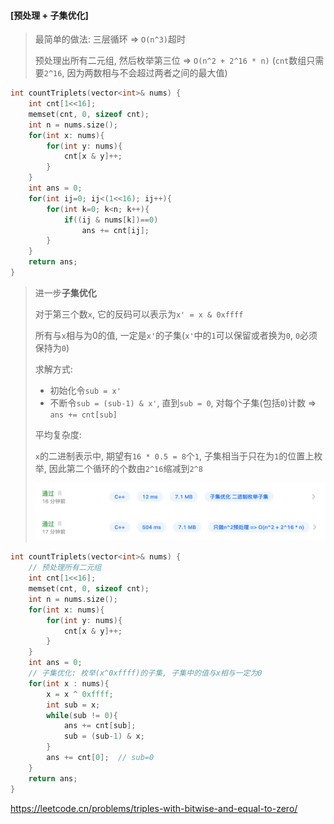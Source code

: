#### [预处理 + 子集优化]

> 最简单的做法: 三层循环 => `O(n^3)`超时
>
> 预处理出所有二元组, 然后枚举第三位 => `O(n^2 + 2^16 * n)` (`cnt`数组只需要`2^16`, 因为两数相与不会超过两者之间的最大值)

```CPP
int countTriplets(vector<int>& nums) {
    int cnt[1<<16];
    memset(cnt, 0, sizeof cnt);
    int n = nums.size();
    for(int x: nums){
        for(int y: nums){
            cnt[x & y]++;
        }
    }
    int ans = 0;
    for(int ij=0; ij<(1<<16); ij++){
        for(int k=0; k<n; k++){
            if((ij & nums[k])==0)
                ans += cnt[ij];
        }
    }
    return ans;
}
```

> 进一步**子集优化**
>
> 对于第三个数`x`, 它的反码可以表示为`x' = x & 0xffff`
> 
> 所有与`x`相与为0的值, 一定是`x'`的子集(`x'`中的`1`可以保留或者换为`0`, `0`必须保持为`0`)
>
> 求解方式:
> - 初始化令`sub = x'`
> - 不断令`sub = (sub-1) & x'`, 直到`sub = 0`, 对每个子集(包括`0`)计数 => `ans += cnt[sub]`
>
> 平均复杂度:
> 
> `x`的二进制表示中, 期望有`16 * 0.5 = 8`个`1`, 子集相当于只在为`1`的位置上枚举, 因此第二个循环的个数由`2^16`缩减到`2^8`
>
> ![LC982](/appendix/LC982.png)

```CPP
int countTriplets(vector<int>& nums) {
    // 预处理所有二元组
    int cnt[1<<16];
    memset(cnt, 0, sizeof cnt);
    int n = nums.size();
    for(int x: nums){
        for(int y: nums){
            cnt[x & y]++;
        }
    }
    int ans = 0;
    // 子集优化: 枚举(x^0xffff)的子集, 子集中的值与x相与一定为0
    for(int x : nums){
        x = x ^ 0xffff;
        int sub = x;
        while(sub != 0){
            ans += cnt[sub];
            sub = (sub-1) & x;
        }
        ans += cnt[0];  // sub=0
    }
    return ans;
}
```

https://leetcode.cn/problems/triples-with-bitwise-and-equal-to-zero/